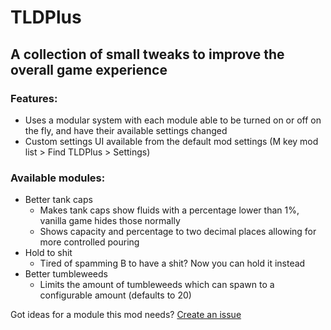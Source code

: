 # TLDPlus

## A collection of small tweaks to improve the overall game experience

### Features:
- Uses a modular system with each module able to be turned on or off on the fly, and have their available settings changed
- Custom settings UI available from the default mod settings (M key mod list > Find TLDPlus > Settings)

### Available modules:
- Better tank caps
  - Makes tank caps show fluids with a percentage lower than 1%, vanilla game hides those normally
  - Shows capacity and percentage to two decimal places allowing for more controlled pouring
- Hold to shit
  - Tired of spamming B to have a shit? Now you can hold it instead
- Better tumbleweeds
  - Limits the amount of tumbleweeds which can spawn to a configurable amount (defaults to 20)

Got ideas for a module this mod needs? [Create an issue](https://github.com/OfficiallyM/TLDPlus/issues/new)
